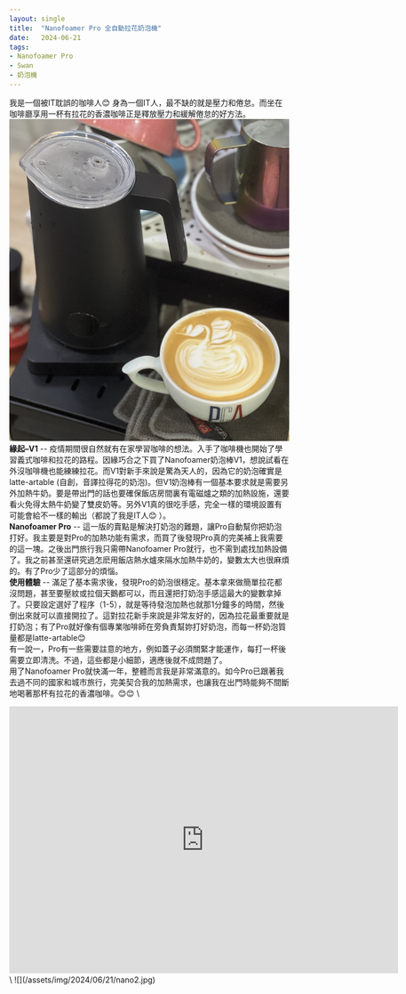 ```yaml
---
layout: single
title:  "Nanofoamer Pro 全自動拉花奶泡機"
date:   2024-06-21
tags:
- Nanofoamer Pro
- Swan
- 奶泡機
---
```



我是一個被IT耽誤的咖啡人😊 身為一個IT人，最不缺的就是壓力和倦怠。而坐在咖啡廳享用一杯有拉花的香濃咖啡正是釋放壓力和緩解倦怠的好方法。
\
![](/assets/img/2024/06/21/nano1.jpg)
\
**緣起–V1** -- 疫情期間很自然就有在家學習咖啡的想法。入手了咖啡機也開始了學習義式咖啡和拉花的路程。因緣巧合之下買了Nanofoamer奶泡棒V1，想說試看在外沒咖啡機也能練練拉花。而V1對新手來說是驚為天人的，因為它的奶泡確實是latte-artable (自創，音譯拉得花的奶泡)。但V1奶泡棒有一個基本要求就是需要另外加熱牛奶。要是帶出門的話也要確保飯店房間裏有電磁爐之類的加熱設施，還要看火免得太熱牛奶變了雙皮奶等。另外V1真的很吃手感，完全一樣的環境設置有可能會給不一樣的輸出（都說了我是IT人😊 ）。
\
**Nanofoamer Pro** -- 這一版的賣點是解決打奶泡的難題，讓Pro自動幫你把奶泡打好。我主要是對Pro的加熱功能有需求，而買了後發現Pro真的完美補上我需要的這一塊。之後出門旅行我只需帶Nanofoamer Pro就行，也不需到處找加熱設備了。我之前甚至還研究過怎麽用飯店熱水爐來隔水加熱牛奶的，變數太大也很麻煩的。有了Pro少了這部分的煩惱。
\
**使用體驗** -- 滿足了基本需求後，發現Pro的奶泡很穩定。基本拿來做簡單拉花都沒問題，甚至要壓紋或拉個天鵝都可以，而且還把打奶泡手感這最大的變數拿掉了。只要設定選好了程序（1-5），就是等待發泡加熱也就那1分鐘多的時間，然後倒出來就可以直接開拉了。這對拉花新手來說是非常友好的，因為拉花最重要就是打奶泡；有了Pro就好像有個專業咖啡師在旁負責幫妳打好奶泡，而每一杯奶泡質量都是latte-artable😊 
\
有一說一，Pro有一些需要註意的地方，例如蓋子必須關緊才能運作，每打一杯後需要立即清洗。不過，這些都是小細節，適應後就不成問題了。
\
用了Nanofoamer Pro就快滿一年，整體而言我是非常滿意的。如今Pro已跟著我去過不同的國家和城市旅行，完美契合我的加熱需求，也讓我在出門時能夠不間斷地喝著那杯有拉花的香濃咖啡。😊😊
\
<div class="embed-container">
  <iframe
      src="https://www.youtube.com/embed/k52vwK5ikgg"
      width="700"
      height="480"
      frameborder="0"
      allowfullscreen="true">
  </iframe>
</div>
\
![](/assets/img/2024/06/21/nano2.jpg)
